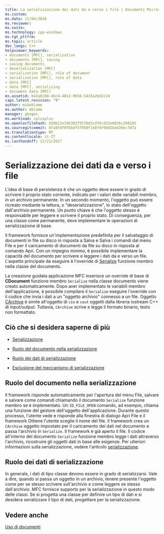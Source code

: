 ```yaml
---
title: La serializzazione dei dati da e verso i file | Documenti Microsoft
ms.custom: 
ms.date: 11/04/2016
ms.reviewer: 
ms.suite: 
ms.technology: cpp-windows
ms.tgt_pltfrm: 
ms.topic: article
dev_langs: C++
helpviewer_keywords:
- documents [MFC], serialization
- documents [MFC], saving
- saving documents
- deserialization [MFC]
- serialization [MFC], role of document
- serialization [MFC], role of data
- data [MFC]
- data [MFC], serializing
- document data [MFC]
ms.assetid: b42a0c68-4bc4-4012-9938-5433a26d2c24
caps.latest.revision: "9"
author: mikeblome
ms.author: mblome
manager: ghogen
ms.workload: cplusplus
ms.openlocfilehash: d28b12e19b302f5576d2cd76c931e0036c208185
ms.sourcegitcommit: 8fa8fdf0fbb4f57950f1e8f4f9b81b4d39ec7d7a
ms.translationtype: MT
ms.contentlocale: it-IT
ms.lasthandoff: 12/21/2017
---
```

# <a name="serializing-data-to-and-from-files"></a>Serializzazione dei dati da e verso i file
L'idea di base di persistenza è che un oggetto deve essere in grado di scrivere il proprio stato corrente, indicato per i valori delle variabili membro, in un archivio permanente. In un secondo momento, l'oggetto può essere ricreato mediante la lettura, o "deserializzazione", lo stato dell'oggetto dall'archivio permanente. Un punto chiave è che l'oggetto stesso è responsabile per leggere e scrivere il proprio stato. Di conseguenza, per una classe come permanente, deve implementare le operazioni di serializzazione di base.  
  
 Il framework fornisce un'implementazione predefinita per il salvataggio di documenti in file su disco in risposta a Salva e Salva i comandi dal menu File e per il caricamento di documenti da file su disco in risposta al comando Apri. Con un impegno minimo, è possibile implementare la capacità del documento per scrivere e leggere i dati da e verso un file. L'aspetto principale da eseguire è l'override di [Serialize](../mfc/reference/cobject-class.md#serialize) funzione membro nella classe del documento.  
  
 La creazione guidata applicazione MFC inserisce un override di base di **CDocument** funzione membro `Serialize` nella classe documento viene creato automaticamente. Dopo aver implementato le variabili membro dell'applicazione, è possibile compilare il `Serialize` eseguire l'override con il codice che invia i dati a un "oggetto archivio" connesso a un file. Oggetto [CArchive](../mfc/reference/carchive-class.md) è simile all'oggetto di `cin` e `cout` oggetti dalla libreria iostream C++ di input/output. Tuttavia, `CArchive` scrive e legge il formato binario, testo non formattato.  
  
## <a name="what-do-you-want-to-know-more-about"></a>Ciò che si desidera saperne di più  
  
-   [Serializzazione](../mfc/serialization-in-mfc.md)  
  
-   [Ruolo del documento nella serializzazione](#_core_the_document.92.s_role_in_serialization)  
  
-   [Ruolo dei dati di serializzazione](#_core_the_data.92.s_role_in_serialization)  
  
-   [Esclusione del meccanismo di serializzazione](../mfc/bypassing-the-serialization-mechanism.md)  
  
##  <a name="_core_the_document.92.s_role_in_serialization"></a>Ruolo del documento nella serializzazione  
 Il framework risponde automaticamente per l'apertura del menu File, salvare e salvare come comandi chiamando il documento `Serialize` funzione membro se è implementato. Un `ID_FILE_OPEN` comando, ad esempio, chiama una funzione del gestore dell'oggetto dell'applicazione. Durante questo processo, l'utente vede e risponde alla finestra di dialogo Apri File e il framework Ottiene l'utente sceglie il nome del file. Il framework crea un `CArchive` oggetto impostato per il caricamento dei dati nel documento e passa l'archivio in `Serialize`. Il framework è già aperto il file. Il codice all'interno del documento `Serialize` funzione membro legge i dati attraverso l'archivio, ricostruire gli oggetti dati in base alle esigenze. Per ulteriori informazioni sulla serializzazione, vedere l'articolo [serializzazione](../mfc/serialization-in-mfc.md).  
  
##  <a name="_core_the_data.92.s_role_in_serialization"></a>Ruolo dei dati di serializzazione  
 In generale, i dati di tipo classe devono essere in grado di serializzarsi. Vale a dire, quando si passa un oggetto in un archivio, tenere presente l'oggetto come per se stesso scrivere sull'archivio e come leggere se stesso dall'archivio. MFC fornisce supporto per la serializzazione in questo modo delle classi. Se si progetta una classe per definire un tipo di dati e si desidera serializzare il tipo di dati, progettare per la serializzazione.  
  
## <a name="see-also"></a>Vedere anche  
 [Uso di documenti](../mfc/using-documents.md)

